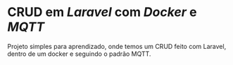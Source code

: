 # CRUD em *Laravel* com *Docker* e *MQTT*

Projeto simples para aprendizado, onde temos um CRUD feito com Laravel, dentro de um docker e seguindo o padrão MQTT.
